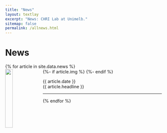 ```yaml
---
title: "News"
layout: textlay
excerpt: "News: CHRI Lab at Unimelb."
sitemap: false
permalink: /allnews.html
---
```


# News

<div class="well">
{% for article in site.data.news %}
  <div class="news-item">
    {%- if article.img %}
      <img src="{{ site.url }}{{ site.baseurl }}/images/news/{{ article.img }}" class="img-responsive" width="22%" style="float: left; margin-right: 10px;" /> 
    {%- endif %}
    <p>{{ article.date }}<br/>
    {{ article.headline }}<br/>
    </p>
    <hr> <!-- Adds a line break between entries -->
  </div>
{% endfor %}
</div>
